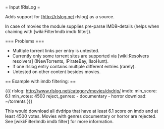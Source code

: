 = Input !RlsLog =

Adds support for [http://rlslog.net rlslog] as a source.

In case of movies the module supplies pre-parse IMDB-details (helps when chaining with [wiki:FilterImdb imdb filter]).

=== Problems ===

 * Multiple torrent links per entry is untested.
 * Currently only some torrent sites are supported via [wiki:Resolvers resolvers] (!NewTorrents, !PirateBay, !IsoHunt).
 * If one rlslog entry contains multiple different entries (rarely).
 * Untested on other content besides movies.

== Example with imdb filtering: ==

{{{
rlslog: http://www.rlslog.net/category/movies/dvdrip/
imdb:
  min_score: 6.1
  min_votes: 4500
  reject_genres:
    - documentary
    - horror
download: ~/torrents
}}}

This would download all dvdrips that have at least 6.1 score on imdb and at least 4500 votes. Movies with genres documentary or horror are rejected. See [wiki:FilterImdb imdb filter] for more information.